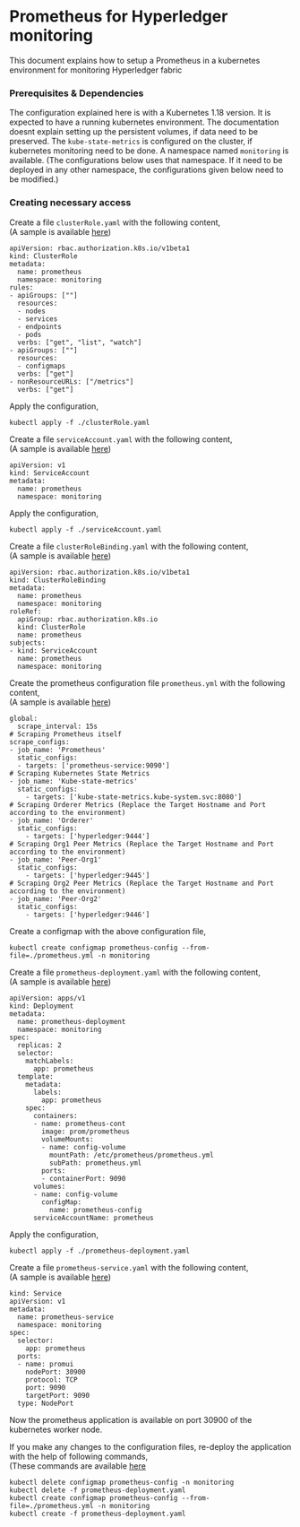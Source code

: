# Prometheus for Hyperledger monitoring
This document explains how to setup a Prometheus in a kubernetes environment for monitoring Hyperledger fabric

### Prerequisites & Dependencies
The configuration explained here is with a Kubernetes 1.18 version. It is expected to have a running kubernetes environment. The documentation doesnt explain setting up the persistent volumes, if data need to be preserved.
The `kube-state-metrics` is configured on the cluster, if kubernetes monitoring need to be done.
A namespace named `monitoring` is available. (The configurations below uses that namespace. If it need to be deployed in any other  namespace, the configurations given below need to be modified.)
### Creating necessary access
Create a file `clusterRole.yaml` with the following content,   
(A sample is available [here](clusterRole.yaml))
```
apiVersion: rbac.authorization.k8s.io/v1beta1
kind: ClusterRole
metadata:
  name: prometheus
  namespace: monitoring
rules:
- apiGroups: [""]
  resources:
  - nodes
  - services
  - endpoints
  - pods
  verbs: ["get", "list", "watch"]
- apiGroups: [""]
  resources:
  - configmaps
  verbs: ["get"]
- nonResourceURLs: ["/metrics"]
  verbs: ["get"]
```
Apply the configuration,
```
kubectl apply -f ./clusterRole.yaml
```
Create a file `serviceAccount.yaml` with the  following content,   
(A sample is available [here](serviceAccount.yaml))
```
apiVersion: v1
kind: ServiceAccount
metadata:
  name: prometheus
  namespace: monitoring
```
Apply the configuration,
```
kubectl apply -f ./serviceAccount.yaml
```
Create a file `clusterRoleBinding.yaml` with the following content,  
(A sample is available [here](clusterRoleBinding.yaml))
```
apiVersion: rbac.authorization.k8s.io/v1beta1
kind: ClusterRoleBinding
metadata:
  name: prometheus
  namespace: monitoring
roleRef:
  apiGroup: rbac.authorization.k8s.io
  kind: ClusterRole
  name: prometheus
subjects:
- kind: ServiceAccount
  name: prometheus
  namespace: monitoring
```
Create the prometheus configuration file `prometheus.yml` with the following content,  
(A sample is available [here](prometheus.yml))
```
global:
  scrape_interval: 15s
# Scraping Prometheus itself
scrape_configs:
- job_name: 'Prometheus'
  static_configs:
  - targets: ['prometheus-service:9090']
# Scraping Kubernetes State Metrics
- job_name: 'Kube-state-metrics'
  static_configs:
    - targets: ['kube-state-metrics.kube-system.svc:8080']
# Scraping Orderer Metrics (Replace the Target Hostname and Port according to the environment)
- job_name: 'Orderer'
  static_configs:
    - targets: ['hyperledger:9444']
# Scraping Org1 Peer Metrics (Replace the Target Hostname and Port according to the environment)
- job_name: 'Peer-Org1'
  static_configs:
    - targets: ['hyperledger:9445']
# Scraping Org2 Peer Metrics (Replace the Target Hostname and Port according to the environment)
- job_name: 'Peer-Org2'
  static_configs:
    - targets: ['hyperledger:9446']
```
Create a configmap with the above configuration file, 
```
kubectl create configmap prometheus-config --from-file=./prometheus.yml -n monitoring
```
Create a file `prometheus-deployment.yaml` with the following content,  
(A sample is available [here](prometheus-deployment.yaml))
```
apiVersion: apps/v1
kind: Deployment
metadata:
  name: prometheus-deployment
  namespace: monitoring
spec:
  replicas: 2
  selector:
    matchLabels:
      app: prometheus
  template:
    metadata:
      labels:
        app: prometheus
    spec:
      containers:
      - name: prometheus-cont
        image: prom/prometheus
        volumeMounts:
        - name: config-volume
          mountPath: /etc/prometheus/prometheus.yml
          subPath: prometheus.yml
        ports:
        - containerPort: 9090
      volumes:
      - name: config-volume
        configMap:
          name: prometheus-config
      serviceAccountName: prometheus
```
Apply the configuration,
```
kubectl apply -f ./prometheus-deployment.yaml
```
Create a file `prometheus-service.yaml` with the following content,  
(A sample is available [here](prometheus-service.yaml))
```
kind: Service
apiVersion: v1
metadata:
  name: prometheus-service
  namespace: monitoring
spec:
  selector:
    app: prometheus
  ports:
  - name: promui
    nodePort: 30900
    protocol: TCP
    port: 9090
    targetPort: 9090
  type: NodePort
```
Now the prometheus application is available on port 30900 of the kubernetes worker node.

If you make any changes to the configuration files, re-deploy the application with the help of following commands,  
(These commands are available [here](runPrometheus.sh)
```
kubectl delete configmap prometheus-config -n monitoring
kubectl delete -f prometheus-deployment.yaml 
kubectl create configmap prometheus-config --from-file=./prometheus.yml -n monitoring
kubectl create -f prometheus-deployment.yaml 
```